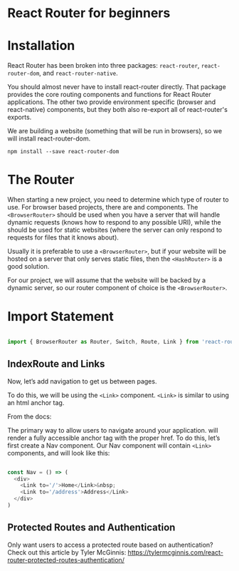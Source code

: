 # React Router for beginners

# Installation
React Router has been broken into three packages: `react-router`, `react-router-dom`, and `react-router-native`.

You should almost never have to install react-router directly. That package provides the core routing components and functions for React Router applications. The other two provide environment specific (browser and react-native) components, but they both also re-export all of react-router's exports.

We are building a website (something that will be run in browsers), so we will install react-router-dom.

`npm install --save react-router-dom`

# The Router
When starting a new project, you need to determine which type of router to use. For browser based projects, there are <BrowserRouter> and <HashRouter> components. The `<BrowserRouter>` should be used when you have a server that will handle dynamic requests (knows how to respond to any possible URI), while the <HashRouter> should be used for static websites (where the server can only respond to requests for files that it knows about).

Usually it is preferable to use a `<BrowserRouter>`, but if your website will be hosted on a server that only serves static files, then the `<HashRouter>` is a good solution.

For our project, we will assume that the website will be backed by a dynamic server, so our router component of choice is the `<BrowserRouter>`.

# Import Statement

```javascript

import { BrowserRouter as Router, Switch, Route, Link } from 'react-router-dom';

```
## IndexRoute and Links
Now, let’s add navigation to get us between pages.

To do this, we will be using the `<Link>` component. `<Link>` is similar to using an html anchor tag.

From the docs:

The primary way to allow users to navigate around your application. <Link> will render a fully accessible anchor tag with the proper href.
To do this, let’s first create a Nav component. Our Nav component will contain `<Link>` components, and will look like this:

```javascript

const Nav = () => (
  <div>
    <Link to='/'>Home</Link>&nbsp;
    <Link to='/address'>Address</Link>
  </div>
)
```

## Protected Routes and Authentication
Only want users to access a protected route based on authentication?
Check out this article by Tyler McGinnis:
https://tylermcginnis.com/react-router-protected-routes-authentication/

